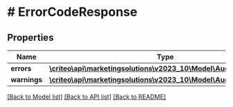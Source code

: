 # # ErrorCodeResponse

## Properties

Name | Type | Description | Notes
------------ | ------------- | ------------- | -------------
**errors** | [**\criteo\api\marketingsolutions\v2023_10\Model\AudienceError[]**](AudienceError.md) |  |
**warnings** | [**\criteo\api\marketingsolutions\v2023_10\Model\AudienceWarning[]**](AudienceWarning.md) |  | [optional]

[[Back to Model list]](../../README.md#models) [[Back to API list]](../../README.md#endpoints) [[Back to README]](../../README.md)
